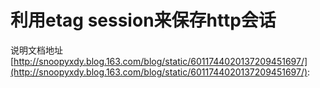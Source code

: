 # 利用etag session来保存http会话

说明文档地址 [http://snoopyxdy.blog.163.com/blog/static/6011744020137209451697/](http://snoopyxdy.blog.163.com/blog/static/6011744020137209451697/):
